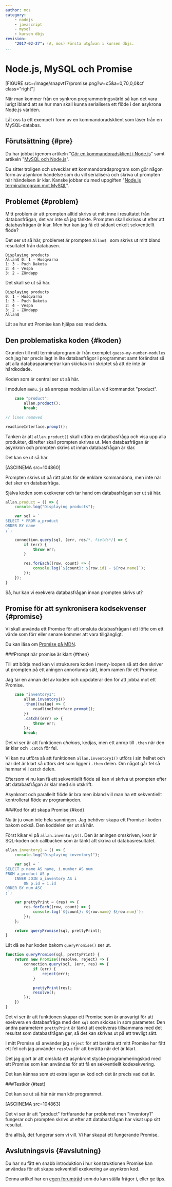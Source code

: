 ```yaml
---
author: mos
category:
    - nodejs
    - javascript
    - mysql
    - kursen dbjs
revision:
    "2017-02-27": (A, mos) Första utgåvan i kursen dbjs.
...
```

Node.js, MySQL och Promise 
==================================

[FIGURE src=/image/snapvt17/promise.png?w=c5&a=0,70,0,0&cf class="right"]

När man kommer från en synkron programmeringsvärld så kan det vara lurigt ibland att se hur man skall kunna serialisera ett flöde i den asykrona Node.js världen.

Låt oss ta ett exempel i form av en kommandoradsklient som läser från en MySQL-databas. 

<!--more-->



Förutsättning {#pre}
--------------------------------------

Du har jobbat igenom artikeln "[Gör en kommandoradsklient i Node.js](kunskap/gor-en-kommandoradsklient-i-node-js)" samt artikeln "[MySQL och Node.js](kunskap/mysql-och-nodejs)".

Du sitter troligen och utvecklar ett kommandoradsprogram som gör någon form av asynkron händelse som du vill serialisera och skriva ut prompten när händelsen är klar. Kanske jobbar du med uppgiften "[Node.js terminalprogram mot MySQL](uppgift/nodejs-terminalprogram-mot-mysql)".



Problemet {#problem}
--------------------------------------

Mitt problem är att prompten alltid skrivs ut mitt inne i resultatet från databasfrågan, det var inte så jag tänkte. Prompten skall skrivas ut efter att databasfrågan är klar. Men hur kan jag få ett sådant enkelt sekventiellt flöde?

Det ser ut så här, problemet är prompten `Allan$ ` som skrivs ut mitt bland resultatet från databasen.

```text
Displaying products
Allan$ 0: 1 - Husqvarna
1: 3 - Puch Dakota
2: 4 - Vespa
3: 2 - Zündapp
```

Det skall se ut så här.

```text
Displaying products
0: 1 - Husqvarna
1: 3 - Puch Dakota
2: 4 - Vespa
3: 2 - Zündapp
Allan$ 
```

Låt se hur ett Promise kan hjälpa oss med detta.



Den problematiska koden {#koden}
--------------------------------------

Grunden till mitt terminalprogram är från exemplet `guess-my-number-modules` och jag har precis lagt in lite databasfrågor i programmet samt förändrat så att alla databasparametrar kan skickas in i skriptet så att de inte är hårdkodade.

Koden som är central ser ut så här.

I modulen `menu.js` så anropas modulen `allan` vid kommandot "product".

```javascript
    case "product":
        allan.product();
        break;

// lines removed

readlineInterface.prompt();
```

Tanken är att `allan.product()` skall utföra en databasfråga och visa upp alla produkter, därefter skall prompten skrivas ut. Men databasfrågan är asynkron och prompten skrivs ut innan databasfrågan är klar.

Det kan se ut så här.

[ASCIINEMA src=104860]

Prompten skrivs ut på rätt plats för de enklare kommandona, men inte när det sker en databasfråga.

Själva koden som exekverar och tar hand om databasfrågan ser ut så här.

```javascript
allan.product = () => {
    console.log("Displaying products");

    var sql = `
SELECT * FROM a_product
ORDER BY name
;`;

    connection.query(sql, (err, res/*, fields*/) => {
        if (err) {
            throw err;
        }

        res.forEach((row, count) => {
            console.log(`${count}: ${row.id} - ${row.name}`);
        });
    });
}
```

Så, hur kan vi exekvera databasfrågan innan prompten skrivs ut?



Promise för att synkronisera kodsekvenser {#promise}
---------------------------------------

Vi skall använda ett Promise för att omsluta databasfrågan i ett löfte om ett värde som förr eller senare kommer att vara tillgängligt.

Du kan läsa om [Promise på MDN](https://developer.mozilla.org/en-US/docs/Web/JavaScript/Reference/Global_Objects/Promise).



###Prompt när promise är klart {#then}

Till att börja med kan vi strukturera koden i meny-loopen så att den skriver ut prompten på ett aningen annorlunda sätt, inom ramen för ett Promise.

Jag tar en annan del av koden och uppdaterar den för att jobba mot ett Promise.

```javascript
    case "inventory1":
        allan.inventory1()
        .then((value) => {
            readlineInterface.prompt();
        })
        .catch((err) => {
            throw err;
        });
        break;
```

Det vi ser är att funktionen *chainas*, kedjas, men ett anrop till `.then` när den är klar och `.catch` för fel.

Vi kan nu utföra så att funktionen `allan.inventory1()` utförs i sin helhet och när det är klart så utförs det som ligger i `.then` delen. Om något går fel så hamnar vi i `catch` delen.

Eftersom vi nu kan få ett sekventiellt flöde så kan vi skriva ut prompten efter att databasfrågan är klar med sin utskrift.

Asynkront och parallellt flöde är bra men ibland vill man ha ett sekventiellt kontrollerat flöde av programkoden.



###Kod för att skapa Promise {#kod}

Nu är ju ovan inte hela sanningen. Jag behöver skapa ett Promise i koden bakom också. Den koddelen ser ut så här.

Först kikar vi på `allan.inventory1()`. Den är aningen omskriven, kvar är SQL-koden och callbacken som är tänkt att skriva ut databasresultatet.

```javascript
allan.inventory1 = () => {
    console.log("Displaying inventory1");

    var sql = `
SELECT p.name AS name, i.number AS num
FROM a_product AS p
	INNER JOIN a_inventory AS i
		ON p.id = i.id
ORDER BY num ASC
;`;

    var prettyPrint = (res) => {
        res.forEach((row, count) => {
            console.log(`${count}: ${row.name} ${row.num}`);
        });
    };

    return queryPromise(sql, prettyPrint);
}
```

Låt då se hur koden bakom `queryPromise()` ser ut.

```javascript
function queryPromise(sql, prettyPrint) {
    return new Promise((resolve, reject) => {
        connection.query(sql, (err, res) => {
            if (err) {
                reject(err);
            }

            prettyPrint(res);
            resolve();
        });
    })
}
```

Det vi ser är att funktionen skapar ett Promise som är ansvarigt för att exekvera en databasfråga med den `sql` som skickas in som parameter. Den andra parametern `prettyPrint` är tänkt att exekveras tillsammans med det resultat som databasfrågan ger, så det kan skrivas ut på ett trevligt sätt.

I mitt Promise så använder jag `reject` för att berätta att mitt Promise har fått ett fel och jag använder `resolve` för att berätta när det är klart.

Det jag gjort är att omsluta ett asynkront stycke programmeringskod med ett Promise som kan användas för att få en sekventiellt kodexekvering.

Det kan kännas som ett extra lager av kod och det är precis vad det är.



###Testkör {#test}

Det kan se ut så här när man kör programmet.

[ASCIINEMA src=104863]

Det vi ser är att "product" fortfarande har problemet men "inventory1" fungerar och prompten skrivs ut efter att databasfrågan har visat upp sitt resultat.

Bra alltså, det fungerar som vi vill. Vi har skapat ett fungerande Promise.



Avslutningsvis {#avslutning}
--------------------------------------

Du har nu fått en snabb introduktion i hur konstruktionen Promise kan användas för att skapa sekventiell exekvering av asynkron kod.

Denna artikel har en [egen forumtråd](t/6276) som du kan ställa frågor i, eller ge tips.
